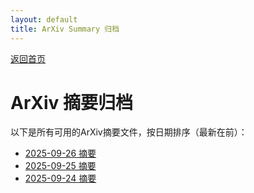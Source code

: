 ```yaml
---
layout: default
title: ArXiv Summary 归档
---
```


[返回首页](index.md)

# ArXiv 摘要归档

以下是所有可用的ArXiv摘要文件，按日期排序（最新在前）：

- [2025-09-26 摘要](summary_20250926_022058.md)
- [2025-09-25 摘要](summary_20250925_041042.md)
- [2025-09-24 摘要](summary_20250924_041047.md)
